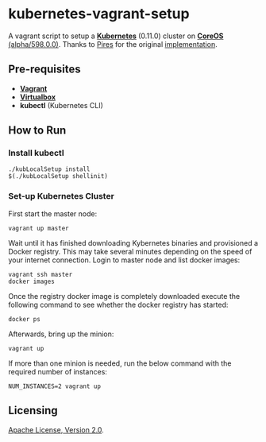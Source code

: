 # kubernetes-vagrant-setup
A vagrant script to setup a **[Kubernetes](https://github.com/GoogleCloudPlatform/kubernetes)** (0.11.0)
cluster on 
**[CoreOS](https://coreos.com)** [(alpha/598.0.0)](https://coreos.com/releases/). Thanks to [Pires](https://github.com/pires) for the original [implementation](https://github.com/pires/kubernetes-vagrant-coreos-cluster).

## Pre-requisites

 * **[Vagrant](https://www.vagrantup.com)**
 * **[Virtualbox](https://www.virtualbox.org)**
 * **kubectl** (Kubernetes CLI)

## How to Run

### Install kubectl

```
./kubLocalSetup install
$(./kubLocalSetup shellinit)
```

### Set-up Kubernetes Cluster

First start the master node:

```
vagrant up master
```

Wait until it has finished downloading Kybernetes binaries and provisioned a Docker registry. This may take several minutes depending on the speed of your internet connection. Login to master node and list docker images:

```
vagrant ssh master
docker images
```

Once the registry docker image is completely downloaded execute the following command to see whether the docker registry has started:

```
docker ps
```

Afterwards, bring up the minion:

```
vagrant up
```

If more than one minion is needed, run the below command with the required number of instances:

```
NUM_INSTANCES=2 vagrant up
```

## Licensing

[Apache License, Version 2.0](http://opensource.org/licenses/Apache-2.0).
